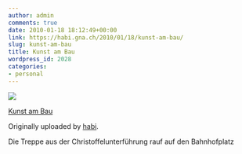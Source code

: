 ```yaml
---
author: admin
comments: true
date: 2010-01-18 18:12:49+00:00
link: https://habi.gna.ch/2010/01/18/kunst-am-bau/
slug: kunst-am-bau
title: Kunst am Bau
wordpress_id: 2028
categories:
- personal
---
```



 [![](https://static.flickr.com/2782/4285654688_79a3c3c74f_m.jpg)](https://www.flickr.com/photos/habi/4285654688/)
   

 
  [Kunst am Bau](https://www.flickr.com/photos/habi/4285654688/)
    

  Originally uploaded by [habi](https://www.flickr.com/people/habi/).
 



Die Treppe aus der Christoffelunterführung rauf auf den Bahnhofplatz
  

